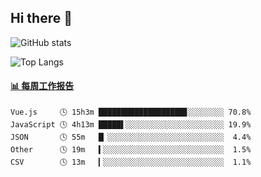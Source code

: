 ## Hi there 👋

![GitHub stats](https://github-readme-stats.orilight.top/api?username=orilights)

![Top Langs](https://github-readme-stats.orilight.top/api/top-langs/?username=orilights&layout=compact)

<!-- waka-box start -->
#### <a href="https://gist.github.com/92c8d5b388768c10efcba86e82b7c4fb" target="_blank">📊 每周工作报告</a>
```text
Vue.js     🕓 15h3m ███████████████████▊░░░░░░░░ 70.8%
JavaScript 🕓 4h13m █████▌░░░░░░░░░░░░░░░░░░░░░░ 19.9%
JSON       🕓 55m   █▏░░░░░░░░░░░░░░░░░░░░░░░░░░  4.4%
Other      🕓 19m   ▍░░░░░░░░░░░░░░░░░░░░░░░░░░░  1.5%
CSV        🕓 13m   ▎░░░░░░░░░░░░░░░░░░░░░░░░░░░  1.1%
```
<!-- Powered by https://github.com/journey-ad/waka-box-go . -->
<!-- waka-box end -->
